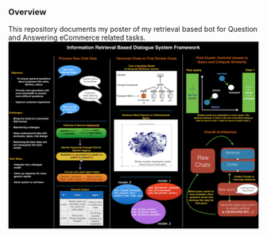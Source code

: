 ### Overview

This repository documents my poster of my retrieval based bot for Question and Answering eCommerce related tasks. 
![alt text](chatbot_architecture.png)

